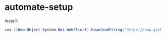 # automate-setup

Install:

```powershell
iex ((New-Object System.Net.WebClient).DownloadString('https://raw.githubusercontent.com/fabianfreund/automate-setup/main/base_setup.ps1'))
```
